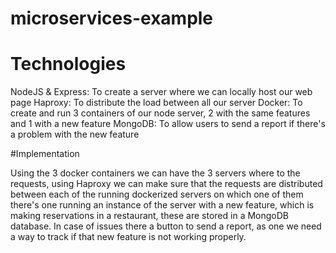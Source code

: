 # microservices-example

# Technologies

NodeJS & Express: To create a server where we can locally host our web page
Haproxy: To distribute the load between all our server
Docker: To create and run 3 containers of our node server, 2 with the same features and 1 with a new feature
MongoDB: To allow users to send a report if there's a problem with the new feature

#Implementation

Using the 3 docker containers we can have the 3 servers where to the requests, using Haproxy we can make sure that the requests are distributed between each of the running dockerized servers on which one of them there's one running an instance of the server with a new feature, which is making reservations in a restaurant, these are stored in a MongoDB database. In case of issues there a button to send a report, as one we need a way to track if that new feature is not working properly.
